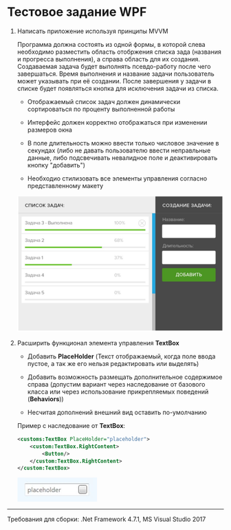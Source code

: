 ﻿# Тестовое задание WPF

1. Написать приложение используя принципы MVVM   

    Программа должна состоять из одной формы, в которой слева необходимо разместить область отобржения списка зада (названия и прогресса выполнения), а справа область для их создания. Создаваемая задача будет выполнять псевдо-работу после чего завершаться. Время выполнения и название задачи пользователь может указывать при её создании. После завершения у задачи в списке будет появляться кнопка для исключения задачи из списка.

    - Отображаемый список задач должен динамически сортироваться по проценту выполненной работы
     
    - Интерфейс должен корректно отображаться при изменении размеров окна
    
    - В поле длительность можно ввести только числовое значение в секундах (либо не давать пользователю ввести неправльные данные, либо подсвечивать невалидное поле и деактивировать кнопку "добавить")
    
    - Необходио стилизовать все элементы управления согласно представленному макету

    ![](pics/UI.jpg "UI")

2. Расширить функционал элемента управления **TextBox**
   
   - Добавить **PlaceHolder** (Текст отображаемый, когда поле ввода пустое, а так же его нельзя редактировать или выделять)
  
   - Добавить возможность размещать дополнительное содержимое справа (допустим вариант через наследование от базового класса или через использование прикрепляемых поведений (**Behaviors**))
  
    - Несчитая дополнений внешний вид оставить по-умолчанию
   
    Пример с наследование от **TextBox**:
    ```xml
    <customs:TextBox PlaceHolder="placeholder">
        <custom:TextBox.RightContent>
            <Button/>
        </custom:TextBox.RightContent>
    </custom:TextBox>
    ```
    
    ![](pics/Control.jpg "Custom control")

___

Требования для сборки: .Net Framework 4.7.1, MS Visual Studio 2017